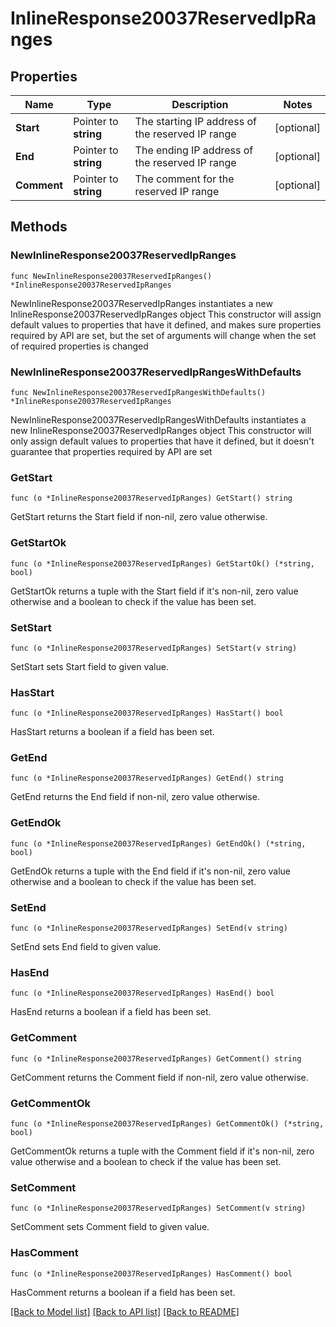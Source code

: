 # InlineResponse20037ReservedIpRanges

## Properties

Name | Type | Description | Notes
------------ | ------------- | ------------- | -------------
**Start** | Pointer to **string** | The starting IP address of the reserved IP range | [optional] 
**End** | Pointer to **string** | The ending IP address of the reserved IP range | [optional] 
**Comment** | Pointer to **string** | The comment for the reserved IP range | [optional] 

## Methods

### NewInlineResponse20037ReservedIpRanges

`func NewInlineResponse20037ReservedIpRanges() *InlineResponse20037ReservedIpRanges`

NewInlineResponse20037ReservedIpRanges instantiates a new InlineResponse20037ReservedIpRanges object
This constructor will assign default values to properties that have it defined,
and makes sure properties required by API are set, but the set of arguments
will change when the set of required properties is changed

### NewInlineResponse20037ReservedIpRangesWithDefaults

`func NewInlineResponse20037ReservedIpRangesWithDefaults() *InlineResponse20037ReservedIpRanges`

NewInlineResponse20037ReservedIpRangesWithDefaults instantiates a new InlineResponse20037ReservedIpRanges object
This constructor will only assign default values to properties that have it defined,
but it doesn't guarantee that properties required by API are set

### GetStart

`func (o *InlineResponse20037ReservedIpRanges) GetStart() string`

GetStart returns the Start field if non-nil, zero value otherwise.

### GetStartOk

`func (o *InlineResponse20037ReservedIpRanges) GetStartOk() (*string, bool)`

GetStartOk returns a tuple with the Start field if it's non-nil, zero value otherwise
and a boolean to check if the value has been set.

### SetStart

`func (o *InlineResponse20037ReservedIpRanges) SetStart(v string)`

SetStart sets Start field to given value.

### HasStart

`func (o *InlineResponse20037ReservedIpRanges) HasStart() bool`

HasStart returns a boolean if a field has been set.

### GetEnd

`func (o *InlineResponse20037ReservedIpRanges) GetEnd() string`

GetEnd returns the End field if non-nil, zero value otherwise.

### GetEndOk

`func (o *InlineResponse20037ReservedIpRanges) GetEndOk() (*string, bool)`

GetEndOk returns a tuple with the End field if it's non-nil, zero value otherwise
and a boolean to check if the value has been set.

### SetEnd

`func (o *InlineResponse20037ReservedIpRanges) SetEnd(v string)`

SetEnd sets End field to given value.

### HasEnd

`func (o *InlineResponse20037ReservedIpRanges) HasEnd() bool`

HasEnd returns a boolean if a field has been set.

### GetComment

`func (o *InlineResponse20037ReservedIpRanges) GetComment() string`

GetComment returns the Comment field if non-nil, zero value otherwise.

### GetCommentOk

`func (o *InlineResponse20037ReservedIpRanges) GetCommentOk() (*string, bool)`

GetCommentOk returns a tuple with the Comment field if it's non-nil, zero value otherwise
and a boolean to check if the value has been set.

### SetComment

`func (o *InlineResponse20037ReservedIpRanges) SetComment(v string)`

SetComment sets Comment field to given value.

### HasComment

`func (o *InlineResponse20037ReservedIpRanges) HasComment() bool`

HasComment returns a boolean if a field has been set.


[[Back to Model list]](../README.md#documentation-for-models) [[Back to API list]](../README.md#documentation-for-api-endpoints) [[Back to README]](../README.md)


